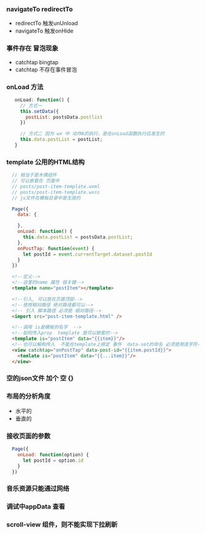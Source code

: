 ### navigateTo redirectTo
  - redirectTo 触发unUnload
  - navigateTo 触发onHide
### 事件存在 冒泡现象
  - catchtap  bingtap  
  - catchtap 不存在事件冒泡
### onLoad 方法
```javascript
   onLoad: function() {
     // 方式一
     this.setData({
       postList: postsData.postlist
     })

     // 方式二 因为 wx 中 动作A的执行，是在onLoad函数执行后发生的
     this.data.postList = postList;
   }
```

### template 公用的HTML结构
```javascript
  // 相当于是木偶组件
  // 可以嵌套在 页面中
  // posts/post-item-template.wxml
  // posts/post-item-template.wxss
  // js文件在模板目录中是无效的

  Page({
    data: {

    },
    onLoad: function() {
      this.data.postList = postsData.postList;
    },
    onPostTap: function(event) {
      let postId = event.currentTarget.dataset.postId
    }
  })
```
```html
  <!--定义-->
  <!--这里的name 属性 很关键-->
  <template name="postItem"></template>
```
```html
  <!--引入, 可以放在页面顶部-->
  <!--使用相对路径 绝对路径都可以-->
  <!-- 引入 脚本路径 必须是 相对路径-->
  <import src="post-item-template.html" />

  <!--调用 is是模板的名字  -->
  <!--如何传入prop  template 是可以嵌套的-->
  <template is="postItem" data="{{item}}"/>
  <!--也可以解构传入  不能在template上绑定 事件  data-set的命名 必须使用连字符-->
  <view catchtap="onPostTap" data-post-id="{{item.postId}}">
    <temlate is="postItem" data="{{...item}}"/>
  </view>
```

### 空的json文件 加个 空 {}

### 布局的分析角度
  - 水平的
  - 垂直的

### 接收页面的参数
```javascript 
  Page({
    onLoad: function(option) {
      let postId = option.id
    }
  })
```
### 音乐资源只能通过网络

### 调试中appData 查看

### scroll-view 组件，则不能实现下拉刷新